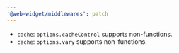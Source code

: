 ```yaml
---
'@web-widget/middlewares': patch
---
```


- `cache`: `options.cacheControl` supports non-functions.
- `cache`: `options.vary` supports non-functions.
